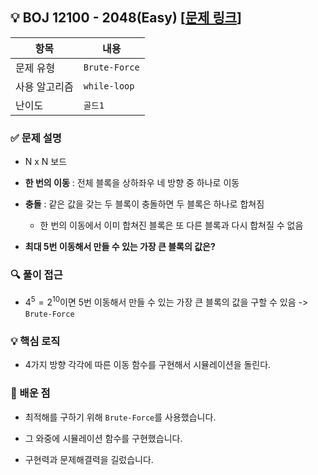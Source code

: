 ## 💡 BOJ 12100 - 2048(Easy) [[문제 링크](https://www.acmicpc.net/problem/12100)]

| 항목 | 내용 |
|------|------|
| 문제 유형 | `Brute-Force` |
| 사용 알고리즘 | `while-loop` |
| 난이도 | `골드1` |

### ✅ 문제 설명
- N x N 보드

- **한 번의 이동** : 전체 블록을 상하좌우 네 방향 중 하나로 이동

- **충돌** : 같은 값을 갖는 두 블록이 충돌하면 두 블록은 하나로 합쳐짐
    - 한 번의 이동에서 이미 합쳐진 블록은 또 다른 블록과 다시 합쳐질 수 없음

- **최대 5번 이동해서 만들 수 있는 가장 큰 블록의 값은?**

### 🔍 풀이 접근
- $4^5 = 2^{10}$이면 5번 이동해서 만들 수 있는 가장 큰 블록의 값을 구할 수 있음 -> `Brute-Force`

### 💡 핵심 로직
- 4가지 방향 각각에 따른 이동 함수를 구현해서 시뮬레이션을 돌린다.

### 📌 배운 점
- 최적해를 구하기 위해 `Brute-Force`를 사용했습니다.

- 그 와중에 시뮬레이션 함수를 구현했습니다.

- 구현력과 문제해결력을 길렀습니다.
